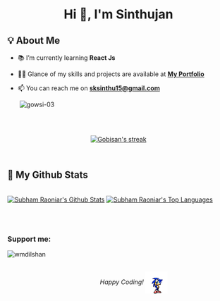 <h1 align="center">Hi 👋, I'm Sinthujan</h1>

<!--
**gowsi-03/gowsi-03** is a ✨ _special_ ✨ repository because its `README.md` (this file) appears on your GitHub profile.

Here are some ideas to get you started:

- 🔭 I’m currently working on ...
- 🌱 I’m currently learning ...
- 👯 I’m looking to collaborate on ...
- 🤔 I’m looking for help with ...
- 💬 Ask me about ...
- 📫 How to reach me: ...
- 😄 Pronouns: ...
- ⚡ Fun fact: ...
-->

## 💡 About Me

<!-- - 🔭 I’m currently working on **[Project](https://)** -->

- 📚 I’m currently learning **React Js**

- 👨‍💻 Glance of my skills and projects are available at **[My Portfolio](https://gowsi-03.github.io/)**

- 📫 You can reach me on **sksinthu15@gmail.com**

<div align="left">
  &nbsp;&nbsp;&nbsp;&nbsp;&nbsp;&nbsp;&nbsp;<img src="https://komarev.com/ghpvc/?username=gowsi-03&style=for-the-badge&color=blueviolet" alt="gowsi-03" />
</div>

</br></br>

<p align="center">
    <a href="https://github.com/gowsi-03/github-readme-streak-stats">
        <img title="🔥 Get streak stats for your profile at git.io/streak-stats" alt="Gobisan's streak" src="https://github-readme-streak-stats.herokuapp.com/?user=gowsi03&theme=black-ice&hide_border=true&stroke=0000&background=060A0CD0"/>
    </a>
</p>

<br/>

## 🔭 My Github Stats
  <br/>
  <a href="https://github.com/sksinthu/github-readme-streak-stats"><img alt="Subham Raoniar's Github Stats" src="https://github-readme-stats.vercel.app/api?username=sksinthu&show_icons=true&count_private=true&theme=react&hide_border=true&bg_color=0D1117" /></a> 
  <a href="https://github.com/sksinthu/github-readme-streak-stats"><img alt="Subham Raoniar's Top Languages" src="https://github-readme-stats.vercel.app/api/top-langs/?username=sksinthu&langs_count=8&count_private=true&layout=compact&theme=react&hide_border=true&bg_color=0D1117" /></a>

<br/></br>
 
<h3 align="left">Support me: </h3>
<p><a href="https://www.buymeacoffee.com/ajirthan"> <img align="left" src="https://cdn.buymeacoffee.com/buttons/v2/default-yellow.png" height="50" width="210" alt="wmdilshan" /></a></p>
 
 <br/></br>
 
<div>
<i>Happy Coding!</i> <img align="center"  alt="GIF" src="https://raw.githubusercontent.com/Kobigan1223/Kobigan1223/main/assets/images/sonic-dance.gif"/>
</div>

<br/>

